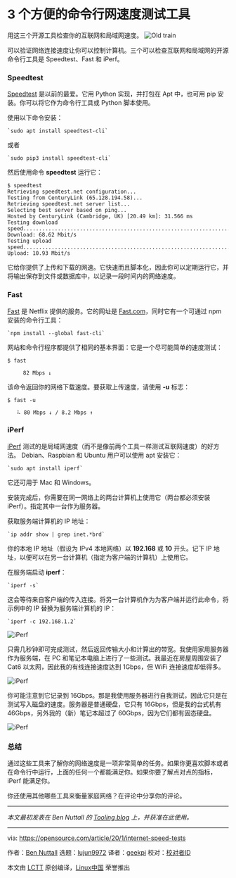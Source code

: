 [#]: collector: (lujun9972)
[#]: translator: (geekpi)
[#]: reviewer: ( )
[#]: publisher: ( )
[#]: url: ( )
[#]: subject: (3 handy command-line internet speed tests)
[#]: via: (https://opensource.com/article/20/1/internet-speed-tests)
[#]: author: (Ben Nuttall https://opensource.com/users/bennuttall)

3 个方便的命令行网速度测试工具
======
用这三个开源工具检查你的互联网和局域网速度。
![Old train][1]

可以验证网络连接速度让你可以控制计算机。三个可以检查互联网和局域网的开源命令行工具是 Speedtest、Fast 和 iPerf。

### Speedtest

[Speedtest][2] 是以前的最爱。它用 Python 实现，并打包在 Apt 中，也可用 pip 安装。你可以将它作为命令行工具或 Python 脚本使用。

使用以下命令安装：


```
`sudo apt install speedtest-cli`
```

或者


```
`sudo pip3 install speedtest-cli`
```

然后使用命令 **speedtest** 运行它：


```
$ speedtest
Retrieving speedtest.net configuration...
Testing from CenturyLink (65.128.194.58)...
Retrieving speedtest.net server list...
Selecting best server based on ping...
Hosted by CenturyLink (Cambridge, UK) [20.49 km]: 31.566 ms
Testing download speed................................................................................
Download: 68.62 Mbit/s
Testing upload speed......................................................................................................
Upload: 10.93 Mbit/s
```

它给你提供了上传和下载的网速。它快速而且脚本化，因此你可以定期运行它，并将输出保存到文件或数据库中，以记录一段时间内的网络速度。

### Fast

[Fast][3] 是 Netflix 提供的服务。它的网址是 [Fast.com][4]，同时它有一个可通过 npm 安装的命令行工具：


```
`npm install --global fast-cli`
```

网站和命令行程序都提供了相同的基本界面：它是一个尽可能简单的速度测试：


```
$ fast

     82 Mbps ↓
```

该命令返回你的网络下载速度。要获取上传速度，请使用 **-u** 标志：


```
$ fast -u

   ⠧ 80 Mbps ↓ / 8.2 Mbps ↑
```

### iPerf

[iPerf][5] 测试的是局域网速度（而不是像前两个工具一样测试互联网速度）的好方法。 Debian、Raspbian 和 Ubuntu 用户可以使用 apt 安装它：

```
`sudo apt install iperf`
```

它还可用于 Mac 和 Windows。

安装完成后，你需要在同一网络上的两台计算机上使用它（两台都必须安装 iPerf）。指定其中一台作为服务器。

获取服务端计算机的 IP 地址：


```
`ip addr show | grep inet.*brd`
```

你的本地 IP 地址（假设为 IPv4 本地网络）以 **192.168** 或 **10** 开头。记下 IP 地址，以便可以在另一台计算机（指定为客户端的计算机）上使用它。

在服务端启动 **iperf**：


```
`iperf -s`
```

这会等待来自客户端的传入连接。将另一台计算机作为为客户端并运行此命令，将示例中的 IP 替换为服务端计算机的 IP：


```
`iperf -c 192.168.1.2`
```

![iPerf][6]

只需几秒钟即可完成测试，然后返回传输大小和计算出的带宽。我使用家用服务器作为服务端，在 PC 和笔记本电脑上进行了一些测试。我最近在房屋周围安装了 Cat6 以太网，因此我的有线连接速度达到 1Gbps，但 WiFi 连接速度却低得多。

![iPerf][7]

你可能注意到它记录到 16Gbps。那是我使用服务器进行自我测试，因此它只是在测试写入磁盘的速度。服务器是普通硬盘，它只有 16Gbps，但是我的台式机有 46Gbps，另外我的（新）笔记本超过了 60Gbps，因为它们都有固态硬盘。

![iPerf][8]

### 总结

通过这些工具来了解你的网络速度是一项非常简单的任务。如果你更喜欢脚本或者在命令行中运行，上面的任何一个都能满足你。如果你要了解点对点的指标，iPerf 能满足你。

你还使用其他哪些工具来衡量家庭网络？在评论中分享你的评论。

* * *

_本文最初发表在 Ben Nuttall 的 [Tooling blog][9] 上，并获准在此使用。_

--------------------------------------------------------------------------------

via: https://opensource.com/article/20/1/internet-speed-tests

作者：[Ben Nuttall][a]
选题：[lujun9972][b]
译者：[geekpi](https://github.com/geekpi)
校对：[校对者ID](https://github.com/校对者ID)

本文由 [LCTT](https://github.com/LCTT/TranslateProject) 原创编译，[Linux中国](https://linux.cn/) 荣誉推出

[a]: https://opensource.com/users/bennuttall
[b]: https://github.com/lujun9972
[1]: https://opensource.com/sites/default/files/styles/image-full-size/public/lead-images/train-plane-speed-big-machine.png?itok=f377dXKs (Old train)
[2]: https://github.com/sivel/speedtest-cli
[3]: https://github.com/sindresorhus/fast-cli
[4]: https://fast.com/
[5]: https://iperf.fr/
[6]: https://opensource.com/sites/default/files/uploads/iperf.png (iPerf)
[7]: https://opensource.com/sites/default/files/uploads/iperf2.png (iPerf)
[8]: https://opensource.com/sites/default/files/uploads/iperf3.png (iPerf)
[9]: https://tooling.bennuttall.com/command-line-speedtest-tools/
